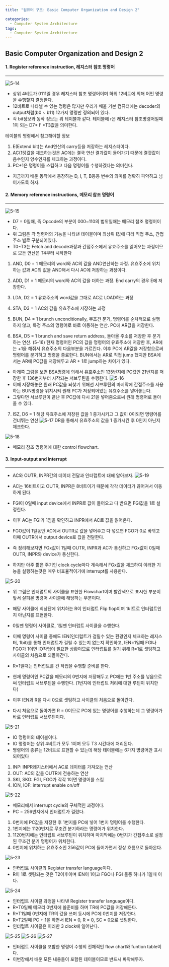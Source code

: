```yaml
---
title: "컴퓨터 구조: Basic Computer Organization and Design 2"

categories:
  - Computer System Architecture
tags:
  - Computer System Architecture
---
```


## Basic Computer Organization and Design 2

#### 1. Register reference instruction, 레지스터 참조 명령어

---

![5-14](https://github.com/mjh851819/mjh851819.github.io/assets/70308520/fab0d480-7d3e-400b-bb4b-c5d74e787640)

- 상위 4비트가 0111일 경우 레지스터 참조 명령어이며 하위 12비트에 의해 어떤 명령을 수행할지 결정한다.
- 12비트로 나타낼 수 있는 명령은 많지만 우리가 배울 기본 컴퓨터에는 decoder의 output처럼(b0 ~ b11) 12가지 명령만 정의되어 있다.
- 각 bit정보와 동작 정보는 위 테이블과 같다.
  테이블에 r은 레지스터 참조명령어일때 1이 되는 D7* I’ *T3값을 의미한다.

테이블의 명령에서 참고해야할 정보

1. E(Extend bit)는 And연산의 carry등을 저장하는 레지스터이다.
2. AC(15)값을 체크하는것은 AC에는 결국 연산 결과값이 들어가기 때문에 결괏값이 음수인지 양수인지를 체크하는 과정이다.
3. PC+1은 명령어를 스킵하고 다음 명령어를 수행하겠다는 의미한다.

- 지금까지 배운 동작에서 등장하는 D, I, T, B등등 변수의 의미를 정확히 파악하고 넘어가도록 하자.

#### 2. Memory reference instructions, 메모리 참조 명령어

---

![5-15](https://github.com/mjh851819/mjh851819.github.io/assets/70308520/75199dd1-d04e-40a7-8b81-06707e0d2614)

- D7 = 0일때, 즉 Opcode의 부분이 000~110의 범위일때는 메모리 참조 명령어이다.
- 위 그림은 각 명령어의 기능을 나타낸 테이블이며 최상위 I값에 따라 직접 주소, 간접주소 별로 구분되어있다.
- T0~T3는 Fetch and decode과정과 간접주소에서 유효주소를 읽어오는 과정이므로 모든 연산은 T4부터 시작한다

1. AND, D0 = 1
   메모리의 word와 AC의 값을 AND연산하는 과정.
   유효주소에 위치하는 값과 AC의 값을 AND해서 다시 AC에 저장하는 과정이다.

2. ADD, D1 = 1
   메모리의 word와 AC의 값을 더하는 과정.
   End carry의 경우 E에 저장한다.

3. LDA, D2 = 1
   유효주소의 word값을 그대로 AC로 LOAD하는 과정

4. STA, D3 = 1
   AC의 값을 유효주소에 저장하는 과정

5. BUN, D4 = 1
   brunch unconditionally, 무조건 분기, 명령어를 순차적으로 실행하지 않고, 특정 주소의 명령어로 바로 이동하는 연산.
   PC에 AR값을 저장한다.

6. BSA, D5 = 1
   brunch and save return address, 돌아올 주소를 저장한 후 분기하는 연산.
   (5-16)
   현재 명령어인 PC의 값을 명령어의 유효주소에 저장한 후, AR에는 +1을 해줘서 유효주소의 다음부분을 가르킨다.
   이후 PC에 AR값을 저장함으로써 명령어를 분기하고 명령을 종료한다.
   BUN에서는 AR로 직접 jump 했지만 BSA에서는 AR에 PC값을 저장해두고 AR + 1로 jump하는 차이가 있다.

- 아래쪽 그림을 보면 BSA명령에 의해서 유효주소인 135번지에 PC값인 21번지를 저장한 후 136번지부터 시작되는 서브루틴을 수행한다.
  ![5-16](https://github.com/mjh851819/mjh851819.github.io/assets/70308520/5fd12ad8-dd1e-47b9-9fc6-5b3700ba4e5b)
- 이때 저장해놓은 원래 PC값을 되찾기 위해선 서브루틴의 마지막에 간접주소를 사용하는 BUN명령을 위치시켜 원래 PC가 저장되어있는 유효주소를 넣어놓는다.
- 그렇다면 서브루틴이 끝난 후 PC값에 다시 21을 넣어줌으로써 원래 명령어로 돌아올 수 있다.

7. ISZ, D6 = 1
   해당 유효주소에 저장된 값을 1 증가시키고 그 값이 0이되면 명령어를 건너뛰는 연산
   ![5-17](https://github.com/mjh851819/mjh851819.github.io/assets/70308520/fa1f210e-6120-429e-a4d3-2c6b2f59187b)
   DR을 통해서 유효주소의 값을 1 증가시킨 후 0인지 아닌지 체크한다.

![5-18](https://github.com/mjh851819/mjh851819.github.io/assets/70308520/fd4346d0-eb78-4717-9f1f-71ccbc8c6079)

- 메모리 참조 명령어에 대한 control flowchart.

#### 3. Input-output and interrupt

---

- AC와 OUTR, INPR간의 데이터 전달과 인터럽트에 대해 알아보자.
  ![5-19](https://github.com/mjh851819/mjh851819.github.io/assets/70308520/b517f59c-67be-4ef7-9532-af99792722f0)

- AC는 16비트이고 OUTR, INPR은 8비트이기 때문에 각각 데이터가 끊어져서 이동하게 된다.
- FGI이 0일때 input device에서 INPR로 값이 들어오고 다 받으면 FGI값을 1로 설정한다.
- 이후 AC는 FGI가 1임을 확인하고 INPR에서 AC로 값을 읽어온다.
- FGO값이 1일동안 AC에서 OUTR로 값을 넣어주고 다 넣으면 FGO가 0로 바뀌고 이때 OUTR에서 output device로 값을 전달한다.
- 즉 정리해보자면 FGx값이 1일때 OUTR, INPR과 AC가 통신하고 FGx값이 0일때 OUTR, INPR와 device가 통신한다.

- 하지만 아주 짧은 주기인 clock cycle마다 계속해서 FGx값을 체크하여 이러한 기능을 실행하는것은 매우 비효율적이기에 interrupt를 사용한다.

![5-20](https://github.com/mjh851819/mjh851819.github.io/assets/70308520/ca42d3a0-0735-432b-8d7b-7c588ed3a4c4)

- 위 그림은 인터럽트의 사이클을 표현한 Flowchart이며 빨간색으로 표시한 부분이 앞서 살펴본 명령어 사이클에 해당하는 부분이다.
- 해당 사이클에 최상단에 위치하는 R이 인터럽트 Flip flop이며 1비트로 인터럽트인지 아닌지를 표현한다.
- 0일땐 명령어 사이클로, 1일땐 인터럽트 사이클을 수행한다.
- 이때 명령어 사이클 중에도 IEN(인터럽트가 걸릴수 있는 환경인지 체크하는 레지스터, 1bit)를 통해 인터럽트가 걸릴 수 있는지 없는지 확인하고, IEN=1일때 FGI나 FGO가 1이면 IO작업이 필요한 상황이므로 인터럽트를 걸기 위해 R=1로 셋팅하고 사이클의 처음으로 되돌아간다.

- R=1일때는 인터럽트를 건 작업을 수행할 준비를 한다.
- 현재 명령어인 PC값을 메모리의 0번지에 저장해두고 PC에는 1번 주소를 넣음으로써 인터럽트 서브루틴을 수행한다. (1번지에 인터럽트 처리에 대한 루틴이 위치한다)
- 이후 IEN과 R을 다시 0으로 셋팅하고 사이클의 처음으로 돌아간다.
- 다시 처음으로 돌아가면 R = 0이므로 PC에 있는 명령어를 수행하는데 그 명령어가 바로 인터럽트 서브루틴이다.

![5-21](https://github.com/mjh851819/mjh851819.github.io/assets/70308520/b4cdec2b-4c34-49ed-a16a-ac98fcdc37c7)

- IO 명령어의 테이블이다.
- IO 명령어는 상위 4비트가 모두 1이며 모두 T3 시간대에 처리된다.
- 명령어의 종류는 12비트로 표현할 수 있는데 해당 테이블에는 6가지 명령어만 표시되어있다

1. INP: INPR레지스터에서 AC로 데이터를 가져오는 연산
2. OUT: AC의 값을 OUTR에 전송하는 연산
3. SKI, SKO: FGI, FGO가 각각 1이면 명령어를 스킵
4. ION, IOF: interrupt enable on/off

![5-22](https://github.com/mjh851819/mjh851819.github.io/assets/70308520/b3841dba-7f73-4604-a70e-90f59a099e62)

- 메모리에서 interrupt cycle의 구체적인 과정이다.
- PC = 256번지에서 인터럽트가 걸렸다.

1. 0번지에 PC값을 저장한 후 1번지를 PC에 넣어 1번지 명령어를 수행한다.
2. 1번지에는 1120번지로 무조건 분기하라는 명령어가 위치한다.
3. 1120번지에는 인터럽트 서브루틴이 위치하며 마지막에는 0번지가 간접주소로 설정된 무조건 분기 명령어가 위치한다.
4. 0번지에 위치하는 유효주소인 256값이 PC에 들어가면서 정상 흐름으로 돌아온다.

![5-23](https://github.com/mjh851819/mjh851819.github.io/assets/70308520/085e65a9-5e34-4550-987b-6122721e6dc5)

- 인터럽트 사이클의 Register transfer language이다.
- R이 1로 셋팅되는 것은 T2이후이며 IEN이 1이고 FGO나 FGI 둘중 하나가 1일때 이다.

![5-24](https://github.com/mjh851819/mjh851819.github.io/assets/70308520/301789f7-d8d0-485c-b8bc-4bb3fe87b011)

- 인터럽트 사이클 과정을 나타낸 Register transfer language이다.
- R\*T0일때 메모리 0번지에 쓸준비를 하며 TR에 PC값을 저장해둔다.
- R\*T1일때 0번지에 TR의 값을 쓰며 동시에 PC에 0번지를 저장한다.
- R\*T2일때 PC + 1을 하면서 IEN = 0, R = 0, SC = 0으로 셋팅한다.
- 인터럽트 사이클은 이러한 3 clock에 일어난다.

![5-25](https://github.com/mjh851819/mjh851819.github.io/assets/70308520/d3558821-296a-4c3d-8b84-cb0cd3582993)
![5-26](https://github.com/mjh851819/mjh851819.github.io/assets/70308520/be467f23-2c6e-4ee2-974a-8ef65e9c041a)
![5-27](https://github.com/mjh851819/mjh851819.github.io/assets/70308520/bad7d363-321a-4151-984c-ed6f665deed1)

- 인터럽트 사이클을 포함한 명령어 수행의 전체적인 flow chart와 funtion table이다.
- 이번장에서 배운 모든 내용들이 포함된 테이블이므로 반드시 파악해두자.
